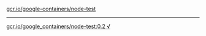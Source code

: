 [gcr.io/google-containers/node-test](https://hub.docker.com/r/sqeven/node-test/tags/) 

----
[gcr.io/google_containers/node-test:0.2 √](https://hub.docker.com/r/sqeven/node-test/tags/)

